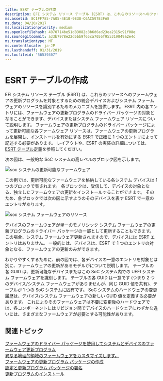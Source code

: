 ```yaml
---
title: ESRT テーブルの作成
description: EFI システム リソース テーブル (ESRT) は、これらのリソースへのファームウェアの更新プログラムを対象とするための統合デバイスおよびシステム ファームウェアのリソースを識別するためのメカニズムを提供します。
ms.assetid: 8C1FF785-7A05-4E10-9E38-C6AC597E3FA8
ms.date: 04/20/2017
ms.localizationpriority: medium
ms.openlocfilehash: 4070714be51d83082c8b6d6ad23ea2315c91f08e
ms.sourcegitcommit: a33b7978e22d5bb9f65ca7056f955319049a2e4c
ms.translationtype: MT
ms.contentlocale: ja-JP
ms.lasthandoff: 01/31/2019
ms.locfileid: "56539307"
---
```

# <a name="populating-the-esrt-table"></a>ESRT テーブルの作成


EFI システム リソース テーブル (ESRT) は、これらのリソースへのファームウェアの更新プログラムを対象とするための統合デバイスおよびシステム ファームウェアのリソースを識別するためのメカニズムを提供します。 ESRT 内の各エントリには、ファームウェアの更新プログラムのドライバー パッケージの対象となることができます、デバイスまたはシステム ファームウェア リソースについて説明します。 ファームウェアの更新プログラムのドライバー パッケージによって更新可能な各ファームウェア リソースは、ファームウェアの更新プログラムを展開し、インストールを有効にする ESRT で正確に 1 つのエントリによって記述する必要があります。 レイアウトや、ESRT の実装の詳細については、[ESRT テーブル定義](esrt-table-definition.md)を参照してください。

次の図は、一般的な SoC システムの高レベルのブロック図を示します。

![soc システムの更新可能なファームウェア](images/updatablefirmwareonsoc.png)

この例では、更新可能なファームウェアを格納している各システム デバイスは 1 つのブロックで表されます。 各ブロックは、受信して、デバイスの対象となる、独立したファームウェアの更新をインストールすることができます。 そのため、各ブロックでは次の図に示すようのそのデバイスを表す ESRT で一意のエントリがあります。

![soc システム ファームウェアのリソース](images/socfirmwareresources.png)

デバイスのファームウェアが単一のモノリシック システム ファームウェアの更新プログラムのドライバー パッケージの一部として更新することもできます。 この場合、システム ファームウェア更新されますので、デバイスには ESRT エントリはありません。 一般的には、デバイスは、ESRT で 1 つのエントリの対象となる、ファームウェアの更新のみができます。

わかりやすくするために、前の図では、各デバイスの一意のエントリを対象とは別に、ファームウェアの更新があるモデルがについて説明します。 テーブルの各 GUID は、更新可能なデバイスまたはこの SoC システム内での UEFI システム ファームウェアを識別します。 テーブルの各 GUID は一意です (つまり 2 つのデバイス/システム ファームウェアがありませんが、同じ GUID 値を共有)、テーブルが 1 つの SoC システムに固有です。 SoC システムのハードウェアの変更履歴は、デバイス/システム ファームウェアの新しい GUID 値を定義する必要があります。 これによりそのファームウェアは不要に変更後のハードウェアでは、各コンポーネントにはリビジョン間でデバイスのハードウェアにわずかな違いには、さまざまなファームウェアが必要とする可能性があります。

## <a name="related-topics"></a>関連トピック
[ファームウェアのドライバー パッケージを使用してシステムとデバイスのファームウェア更新プログラム](system-and-device-firmware-updates-via-a-firmware-driver-package.md)  
[異なる地理的領域のファームウェアをカスタマイズします。](customizing-firmware-for-different-geographic-regions.md)  
[ファームウェアの更新プログラム パッケージの作成](authoring-a-firmware-update-package.md)  
[認定と更新プログラム パッケージの署名](certifying-and-signing-the-update-package.md)  
[更新プログラムのインストール](installing-the-update.md)  



